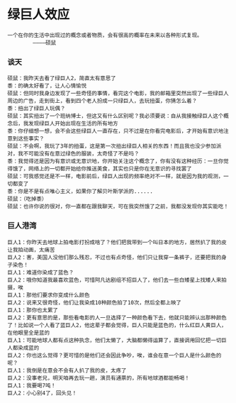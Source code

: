 # 绿巨人效应

    一个在你的生活中出现过的概念或者物质，会有很高的概率在未来以各种形式复现。
            ————硕鼠
### 谈天

    硕鼠：我昨天去看了绿巨人2，简直太有意思了
    黍：的确太好看了，让人心情愉悦
    硕鼠：但同时我身边发现了一些奇怪的事情，看完这个电影，我的邮箱里突然出现了一些绿巨人周边的广告，走到街上，看到四个老人扮成一只绿巨人，去玩扭蛋，你猜怎么着？
    黍：扭出了绿巨人玩偶？
    硕鼠：其实扭出了一个班纳博士，但这又有什么区别呢？我必须要说：自从我接触绿巨人这个概念后，我发现绿巨人开始出现在生活的所有地方
    黍：你仔细想一想，会不会这些绿巨人一直存在，只不过是在你看完电影后，才开始有意识地注意到这些事实？
    硕鼠：不会啊，我玩了3年的扭蛋，这是第一次扭出绿巨人相关的东西！而且我也没少参加派对，我不可能没有在意过绿色的服装，太奇怪了不是吗？
    黍：我觉得还是因为有意识或无意识地，你开始关注这个概念了，你有没有这种经历：一旦你觉得饿了，网络上的一切都开始给你推送美食，其实也只是你在无意识的寻找罢了
    硕鼠：可我感觉还是不一样，电影前后，绿巨人出现的频率绝对不一样，就是因为我的观测，一切都变了
    黍：你是不是有点唯心主义，如果你了解贝叶斯学派的......
    硕鼠：（吃掉黍）
    硕鼠：也许你说的很对，你一直都在跟我聊天，可在我突然饿了之前，我都没发现你其实能吃！


  ### 巨人港湾
    巨人1：你昨天去地球上拍电影打扮成啥了？他们把我带到一个叫日本的地方，居然扒了我的皮让我拍动画，太痛苦
    巨人2：害，美国人没他们那么残忍，不过也有点奇怪，他们只让我穿一条裤子，还要把我的身子染色！
    巨人1：难道你染成了蓝色？
    巨人2：哦你知道我最喜欢蓝色，可惜阿凡达剧组不招巨人了，他们去一些白矮星上找矮人来拍摄，唉
    巨人1：那他们要求你变成什么颜色
    巨人2：说来又很奇怪，他们让我染成10种颜色拍了10次，然后全都上映了
    巨人1：那你也太累了
    巨人2：更有意思的是，那些看电影的人一旦选择了一种颜色看下去，他就只能辨认出那种颜色了！比如说一个人看了蓝巨人2，他这辈子都会觉得，巨人只能是蓝色的，什么红巨人黄巨人，在他眼里全是蓝的
    巨人1：可能地球人都有点这种执念，他们太懒了，大脑都懒得运算了，直接调用回忆把一切巨人都染成蓝的
    巨人2：你也这么觉得？更可惜的是他们还会因此争吵，唉，谁会在意一个巨人是什么颜色的呢？
    巨人1：我倒是在意会不会有人扒了我的皮，太疼了
    巨人2：没事老兄，明天咱再去玩一趟，演员有通票的，所有地球酒都能畅喝！
    巨人1：我要喝7吨！
    巨人2：小心别4了，回头见！
